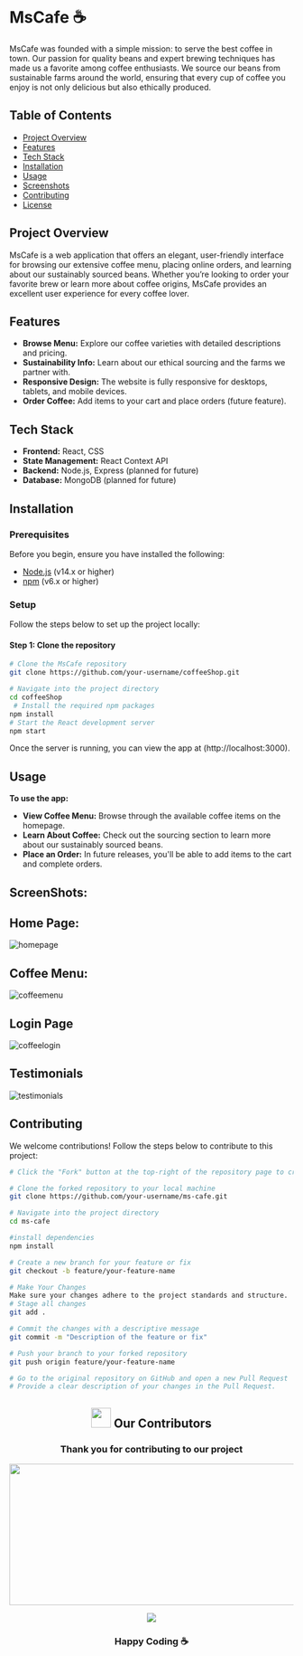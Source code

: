# MsCafe ☕️

MsCafe was founded with a simple mission: to serve the best coffee in town. Our passion for quality beans and expert brewing techniques has made us a favorite among coffee enthusiasts. We source our beans from sustainable farms around the world, ensuring that every cup of coffee you enjoy is not only delicious but also ethically produced.

## Table of Contents
- [Project Overview](#project-overview)
- [Features](#features)
- [Tech Stack](#tech-stack)
- [Installation](#installation)
- [Usage](#usage)
- [Screenshots](#screenshots)
- [Contributing](#contributing)
- [License](#license)

## Project Overview

MsCafe is a web application that offers an elegant, user-friendly interface for browsing our extensive coffee menu, placing online orders, and learning about our sustainably sourced beans. Whether you’re looking to order your favorite brew or learn more about coffee origins, MsCafe provides an excellent user experience for every coffee lover.

## Features
- **Browse Menu:** Explore our coffee varieties with detailed descriptions and pricing.
- **Sustainability Info:** Learn about our ethical sourcing and the farms we partner with.
- **Responsive Design:** The website is fully responsive for desktops, tablets, and mobile devices.
- **Order Coffee:** Add items to your cart and place orders (future feature).

## Tech Stack
- **Frontend:** React, CSS
- **State Management:** React Context API
- **Backend:** Node.js, Express (planned for future)
- **Database:** MongoDB (planned for future)

## Installation

### Prerequisites
Before you begin, ensure you have installed the following:
- [Node.js](https://nodejs.org/) (v14.x or higher)
- [npm](https://www.npmjs.com/) (v6.x or higher)

### Setup
Follow the steps below to set up the project locally:

#### Step 1: Clone the repository
```bash
# Clone the MsCafe repository
git clone https://github.com/your-username/coffeeShop.git

# Navigate into the project directory
cd coffeeShop
 # Install the required npm packages
npm install
# Start the React development server
npm start
```
Once the server is running, you can view the app at (http://localhost:3000).
## Usage
**To use the app:**
- **View Coffee Menu:** Browse through the available coffee items on the homepage.
- **Learn About Coffee:** Check out the sourcing section to learn more about our sustainably sourced beans.
- **Place an Order:** In future releases, you'll be able to add items to the cart and complete orders.

## ScreenShots:
## **Home Page:** 
![homepage](https://github.com/user-attachments/assets/2dc9b51d-ce06-4eb6-89fb-774867ede12c)
## **Coffee Menu:**
![coffeemenu](https://github.com/user-attachments/assets/014c6a7a-03ab-4bdf-88e1-bb3c11d66447)
## **Login Page**
![coffeelogin](https://github.com/user-attachments/assets/c6c7c645-475d-4658-a47c-f0ada0b177d1)
## **Testimonials**
![testimonials](https://github.com/user-attachments/assets/38d811e3-4acc-4901-9a3d-8e4185c96a2c)
## Contributing
We welcome contributions! Follow the steps below to contribute to this project:
```bash
# Click the "Fork" button at the top-right of the repository page to create a copy in your GitHub account.
```
```bash
# Clone the forked repository to your local machine
git clone https://github.com/your-username/ms-cafe.git
```
```bash
# Navigate into the project directory
cd ms-cafe
```
```bash
#install dependencies
npm install
```
```bash
# Create a new branch for your feature or fix
git checkout -b feature/your-feature-name
```
```bash
# Make Your Changes
Make sure your changes adhere to the project standards and structure.
# Stage all changes
git add .
```
```bash
# Commit the changes with a descriptive message
git commit -m "Description of the feature or fix"
```
```bash
# Push your branch to your forked repository
git push origin feature/your-feature-name
```
```bash
# Go to the original repository on GitHub and open a new Pull Request
# Provide a clear description of your changes in the Pull Request.
```


<div>
  <h2 align="center"><img src="https://raw.githubusercontent.com/Tarikul-Islam-Anik/Animated-Fluent-Emojis/master/Emojis/Smilies/Red%20Heart.png" width="35" height="35"> Our Contributors</h2>
  <div align="center">
    <h3>Thank you for contributing to our project</h3
<p align="center">
      <a href="https://github.com/Mujtabaa07/coffeeShop/graphs/contributors">
        <img src="https://api.vaunt.dev/v1/github/entities/Mujtabaa07/repositories/coffeeShop/contributors?format=svg&limit=54" width="700" height="250" />
      </a>
 </p>
<a href="https://github.com/Mujtabaa07/coffeeShop/graphs/contributors">
  <img src="https://contrib.rocks/image?repo=Mujtabaa07/coffeeShop&max=300" />
</a>
    


  </div>
</div>


<h3 align="center"> Happy Coding ☕️</h3>
